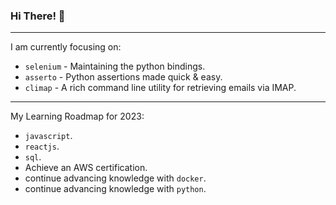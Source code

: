 ### Hi There! 👋

-----

I am currently focusing on:

 - `selenium` - Maintaining the python bindings.
 - `asserto` - Python assertions made quick & easy.
 - `climap` - A rich command line utility for retrieving emails via IMAP.

-----

My Learning Roadmap for 2023:

 - `javascript`.
 - `reactjs`.
 - `sql`.
 - Achieve an AWS certification.
 - continue advancing knowledge with `docker`.
 - continue advancing knowledge with `python`.
